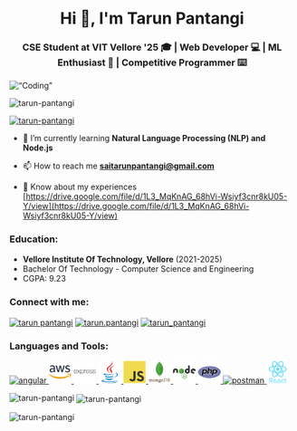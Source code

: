 <h1 align="center">Hi 👋, I'm Tarun Pantangi</h1>
<h3 align="center">CSE Student at VIT Vellore '25 🎓 | Web Developer 💻 | ML Enthusiast 🧠 | Competitive Programmer ⌨️</h3>
<img align=“right” alt=“Coding” width=“400” src=“https://camo.githubusercontent.com/8a9c7f854df987a0b488caf7b4ca6fb56e368e1a0b85602574da94c19d1c2d2e/68747470733a2f2f70687973696373677572756b756c2e66696c65732e776f726470726573732e636f6d2f323031392f30322f6368617261637465722d312e676966”>
<p align="left"> <img src="https://komarev.com/ghpvc/?username=tarun-pantangi&label=Profile%20views&color=0e75b6&style=flat" alt="tarun-pantangi" /> </p>

<p align="left"> <a href="https://github.com/ryo-ma/github-profile-trophy"><img src="https://github-profile-trophy.vercel.app/?username=tarun-pantangi" alt="tarun-pantangi" /></a> </p>

- 🌱 I’m currently learning **Natural Language Processing (NLP) and Node.js**

- 📫 How to reach me **saitarunpantangi@gmail.com**

- 📄 Know about my experiences [https://drive.google.com/file/d/1L3_MqKnAG_68hVi-Wsiyf3cnr8kU05-Y/view](https://drive.google.com/file/d/1L3_MqKnAG_68hVi-Wsiyf3cnr8kU05-Y/view)

<h3 align="left">Education:</h3>
<ul>
  <li><strong>Vellore Institute Of Technology, Vellore</strong> (2021-2025)</li>
  <li>Bachelor Of Technology - Computer Science and Engineering</li>
  <li>CGPA: 9.23</li>
</ul>

<h3 align="left">Connect with me:</h3>
<p align="left">
<a href="https://linkedin.com/in/tarun pantangi" target="blank"><img align="center" src="https://raw.githubusercontent.com/rahuldkjain/github-profile-readme-generator/master/src/images/icons/Social/linked-in-alt.svg" alt="tarun pantangi" height="30" width="40" /></a>
<a href="https://instagram.com/tarun.pantangi" target="blank"><img align="center" src="https://raw.githubusercontent.com/rahuldkjain/github-profile-readme-generator/master/src/images/icons/Social/instagram.svg" alt="tarun.pantangi" height="30" width="40" /></a>
<a href="https://www.leetcode.com/tarun_pantangi" target="blank"><img align="center" src="https://raw.githubusercontent.com/rahuldkjain/github-profile-readme-generator/master/src/images/icons/Social/leet-code.svg" alt="tarun_pantangi" height="30" width="40" /></a>
</p>

<h3 align="left">Languages and Tools:</h3>
<p align="left"> <a href="https://angular.io" target="_blank" rel="noreferrer"> <img src="https://angular.io/assets/images/logos/angular/angular.svg" alt="angular" width="40" height="40"/> </a> <a href="https://aws.amazon.com" target="_blank" rel="noreferrer"> <img src="https://raw.githubusercontent.com/devicons/devicon/master/icons/amazonwebservices/amazonwebservices-original-wordmark.svg" alt="aws" width="40" height="40"/> </a> <a href="https://expressjs.com" target="_blank" rel="noreferrer"> <img src="https://raw.githubusercontent.com/devicons/devicon/master/icons/express/express-original-wordmark.svg" alt="express" width="40" height="40"/> </a> <a href="https://www.java.com" target="_blank" rel="noreferrer"> <img src="https://raw.githubusercontent.com/devicons/devicon/master/icons/java/java-original.svg" alt="java" width="40" height="40"/> </a> <a href="https://developer.mozilla.org/en-US/docs/Web/JavaScript" target="_blank" rel="noreferrer"> <img src="https://raw.githubusercontent.com/devicons/devicon/master/icons/javascript/javascript-original.svg" alt="javascript" width="40" height="40"/> </a> <a href="https://www.mongodb.com/" target="_blank" rel="noreferrer"> <img src="https://raw.githubusercontent.com/devicons/devicon/master/icons/mongodb/mongodb-original-wordmark.svg" alt="mongodb" width="40" height="40"/> </a> <a href="https://nodejs.org" target="_blank" rel="noreferrer"> <img src="https://raw.githubusercontent.com/devicons/devicon/master/icons/nodejs/nodejs-original-wordmark.svg" alt="nodejs" width="40" height="40"/> </a> <a href="https://www.php.net" target="_blank" rel="noreferrer"> <img src="https://raw.githubusercontent.com/devicons/devicon/master/icons/php/php-original.svg" alt="php" width="40" height="40"/> </a> <a href="https://postman.com" target="_blank" rel="noreferrer"> <img src="https://www.vectorlogo.zone/logos/getpostman/getpostman-icon.svg" alt="postman" width="40" height="40"/> </a> <a href="https://reactjs.org/" target="_blank" rel="noreferrer"> <img src="https://raw.githubusercontent.com/devicons/devicon/master/icons/react/react-original-wordmark.svg" alt="react" width="40" height="40"/> </a> </p>

<p><img align="left" src="https://github-readme-stats.vercel.app/api/top-langs?username=tarun-pantangi&show_icons=true&locale=en&layout=compact" alt="tarun-pantangi" /></p>

<p>&nbsp;<img align="center" src="https://github-readme-stats.vercel.app/api?username=tarun-pantangi&show_icons=true&locale=en" alt="tarun-pantangi" /></p>

<p><img align="center" src="https://github-readme-streak-stats.herokuapp.com/?user=tarun-pantangi&" alt="tarun-pantangi" /></p>
